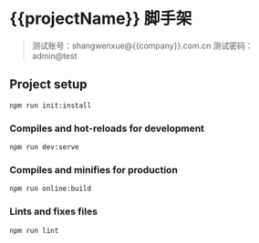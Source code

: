 # {{projectName}} 脚手架

>   测试账号：shangwenxue@{{company}}.com.cn
>   测试密码：admin@test

## Project setup
```
npm run init:install
```

### Compiles and hot-reloads for development
```
npm run dev:serve
```

### Compiles and minifies for production
```
npm run online:build
```

### Lints and fixes files
```
npm run lint
```
